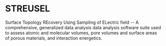 # STREUSEL
Surface Topology REcovery Using Sampling of ELectric field -- A comprehensive, generalized data analysis data analysis software suite used to assess atomic and molecular volumes, pore volumes and surface areas of porous materials, and interaction energetics.
